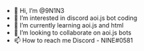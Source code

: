 - 👋 Hi, I’m @9N1N3
- 👀 I’m interested in discord aoi.js bot coding
- 🌱 I’m currently learning aoi.js and html
- 💞️ I’m looking to collaborate on aoi.js bots
- 📫 How to reach me Discord - NINE#0581


